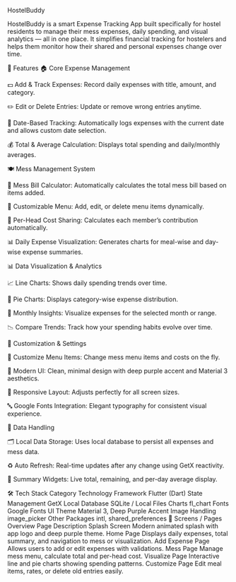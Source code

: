 HostelBuddy

HostelBuddy is a smart Expense Tracking App built specifically for hostel residents to manage their mess expenses, daily spending, and visual analytics — all in one place.
It simplifies financial tracking for hostelers and helps them monitor how their shared and personal expenses change over time.

🚀 Features
🏠 Core Expense Management

💵 Add & Track Expenses: Record daily expenses with title, amount, and category.

✏️ Edit or Delete Entries: Update or remove wrong entries anytime.

📅 Date-Based Tracking: Automatically logs expenses with the current date and allows custom date selection.

💰 Total & Average Calculation: Displays total spending and daily/monthly averages.

🍽️ Mess Management System

🧾 Mess Bill Calculator: Automatically calculates the total mess bill based on items added.

🍛 Customizable Menu: Add, edit, or delete menu items dynamically.

👥 Per-Head Cost Sharing: Calculates each member’s contribution automatically.

📊 Daily Expense Visualization: Generates charts for meal-wise and day-wise expense summaries.

📊 Data Visualization & Analytics

📈 Line Charts: Shows daily spending trends over time.

🥧 Pie Charts: Displays category-wise expense distribution.

📅 Monthly Insights: Visualize expenses for the selected month or range.

📉 Compare Trends: Track how your spending habits evolve over time.

🧰 Customization & Settings

🧩 Customize Menu Items: Change mess menu items and costs on the fly.

🎨 Modern UI: Clean, minimal design with deep purple accent and Material 3 aesthetics.

🧠 Responsive Layout: Adjusts perfectly for all screen sizes.

🔤 Google Fonts Integration: Elegant typography for consistent visual experience.

💾 Data Handling

🗂️ Local Data Storage: Uses local database to persist all expenses and mess data.

♻️ Auto Refresh: Real-time updates after any change using GetX reactivity.

🧮 Summary Widgets: Live total, remaining, and per-day average display.

🛠️ Tech Stack
Category	Technology
Framework	Flutter (Dart)
State Management	GetX
Local Database	SQLite / Local Files
Charts	fl_chart
Fonts	Google Fonts
UI Theme	Material 3, Deep Purple Accent
Image Handling	image_picker
Other Packages	intl, shared_preferences
📱 Screens / Pages Overview
Page	Description
Splash Screen	Modern animated splash with app logo and deep purple theme.
Home Page	Displays daily expenses, total summary, and navigation to mess or visualization.
Add Expense Page	Allows users to add or edit expenses with validations.
Mess Page	Manage mess menu, calculate total and per-head cost.
Visualize Page	Interactive line and pie charts showing spending patterns.
Customize Page	Edit meal items, rates, or delete old entries easily.
